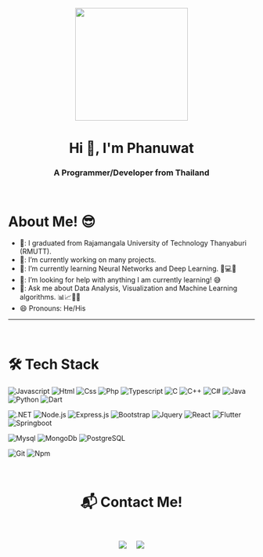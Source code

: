 <p align="center">
  <img src="https://miro.medium.com/max/2048/1*OohqW5DGh9CQS4hLY5FXzA.png" height="230"/>
</p>
<h1 align="center">Hi 👋, I'm Phanuwat</h1>
<h3 align="center">A Programmer/Developer from Thailand</h3>
<Br>
<h1>About Me! 😎</h1>

- 🏫: I graduated from Rajamangala University of Technology Thanyaburi (RMUTT).
- 🔭: I’m currently working on many projects.
- 🌱: I’m currently learning Neural Networks and Deep Learning. 🧠💻🤖
- 🤔: I’m looking for help with anything I am currently learning! 😅
- 💬: Ask me about Data Analysis, Visualization and Machine Learning algorithms. 📊📈🤖🧠
- 😄  Pronouns: He/His
<hr>
<Br>
<h1>🛠 Tech Stack</h1>
  
![Javascript](http://img.shields.io/badge/-Javascript-fcd400?style=flat-square&logo=javascript&logoColor=black)
![Html](http://img.shields.io/badge/-Html-e24c27?style=flat-square&logo=html5&logoColor=white)
![Css](http://img.shields.io/badge/-Css-2a65f1?style=flat-square&logo=css3&logoColor=white)
![Php](http://img.shields.io/badge/-Php-767bb3?style=flat-square&logo=php&logoColor=white)
![Typescript](http://img.shields.io/badge/-Typescript-3178c6?style=flat-square&logo=typescript&logoColor=white)
![C](http://img.shields.io/badge/C-00599C?style=for-the-badge&logo=c&logoColor=white)
![C++](http://img.shields.io/badge/C%2B%2B-00599C?style=for-the-badge&logo=c%2B%2B&logoColor=white)
![C#](http://img.shields.io/badge/C%23-239120?style=for-the-badge&logo=c-sharp&logoColor=white)
![Java](http://img.shields.io/badge/-Java-e8892f?style=flat-square&logo=java&logoColor=white)
![Python](http://img.shields.io/badge/-Python-346e9e?style=flat-square&logo=python&logoColor=white)
![Dart](http://img.shields.io/badge/Dart-0175C2?style=for-the-badge&logo=dart&logoColor=white)

![.NET](http://img.shields.io/badge/.NET-5C2D91?style=for-the-badge&logo=.net&logoColor=white)
![Node.js](http://img.shields.io/badge/Node.js-43853D?style=for-the-badge&logo=node.js&logoColor=white)
![Express.js](http://img.shields.io/badge/Express.js-404D59?style=for-the-badge)
![Bootstrap](http://img.shields.io/badge/Bootstrap-563D7C?style=for-the-badge&logo=bootstrap&logoColor=white)
![Jquery](http://img.shields.io/badge/jQuery-0769AD?style=for-the-badge&logo=jquery&logoColor=white)
![React](http://img.shields.io/badge/React-20232A?style=for-the-badge&logo=react&logoColor=61DAFB)
![Flutter](http://img.shields.io/badge/Flutter-02569B?style=for-the-badge&logo=flutter&logoColor=white)
![Springboot](http://img.shields.io/badge/-Springboot-629e3a?style=flat-square&logo=springboot&logoColor=white)
  
![Mysql](http://img.shields.io/badge/-Mysql-white?style=flat-square&logo=mysql)
![MongoDb](http://img.shields.io/badge/-MongoDb-white?style=flat-square&logo=mongodb)
![PostgreSQL](http://img.shields.io/badge/PostgreSQL-316192?style=for-the-badge&logo=postgresql&logoColor=white)
  
![Git](http://img.shields.io/badge/-Git-white?style=flat-square&logo=git)
![Npm](http://img.shields.io/badge/-Npm-white?style=flat-square&logo=npm&logoColor=white)


<Br>
<h1 align="center"> 📬 Contact Me!</h1>
<Br>
<p align="center">
<a href="mailto:Panuwat_nine@hotmail.com" target="blank"><img align="center" src="https://img.shields.io/badge/Panuwat_nine@hotmail.com-D14836?style=for-the-badge&logo=gmail&logoColor=white" /></a>    &nbsp;&nbsp;&nbsp;       
<a href="https://www.github.com/MrDenine/" target="blank"><img align="center" src="https://img.shields.io/badge/MrDenine-100000?style=for-the-badge&logo=github&logoColor=white" /></a>
</p>
  


  
  
<!--
**MrDenine/MrDenine** is a ✨ _special_ ✨ repository because its `README.md` (this file) appears on your GitHub profile.

Here are some ideas to get you started:

- 🔭 I’m currently working on ...
- 🌱 I’m currently learning ...
- 👯 I’m looking to collaborate on ...
- 🤔 I’m looking for help with ...
- 💬 Ask me about ...
- 📫 How to reach me: ...
- 😄 Pronouns: ...
- ⚡ Fun fact: ...
-->
